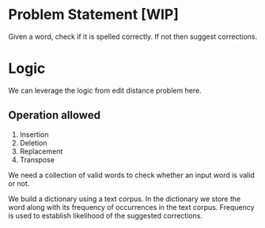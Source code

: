 # Problem Statement [WIP]
Given a word, check if it is spelled correctly. If not then suggest corrections.

# Logic
We can leverage the logic from edit distance problem here. 
## Operation allowed
1. Insertion
2. Deletion
3. Replacement
4. Transpose

We need a collection of valid words to check whether an input word is valid or not.

We build a dictionary using a text corpus. In the dictionary we store the word along with its frequency of occurrences in the text corpus.
Frequency is used to establish likelihood of the suggested corrections.




